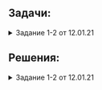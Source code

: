 ## Задачи:

 <details><summary>  Задание 1-2 от 12.01.21 </summary>
  
  0. установить вторую ВМ с доступом только до первой ВМ.
  Все команды выполняются от имени созданного во время инсталляции пользователя (не root).
  
  1. Внутри директории /usr/share/man (хранилище встроенной документации) находятся каталоги, разбитые по секциям разделов помощи (man1, man2, man3) и по языкам (es, fr, ru).
Используя команду ls, необходимо вывести на экран все файлы, которые расположены в секционных директориях ы и содержат слово "config" в имени. Одним вызовом ls найти все файлы, содержащие слово "system" в каталогах /usr/share/man/man1 и /usr/share/man/man7
  
  2. Самостоятельно изучить команду find, предназначенную для поиска файлов/папок по заданным условиям (man find, find --help).
Найти в директории /usr/share/man все файлы, которые содержат слово "help" в имени, найти там же все файлы, имя которых начинается на "conf".
Какие действия мы можем выполнить с файлами, найденными командой find (не запуская других команд)? Приведите любой пример с комментарием.
  
  3. При помощи команд head и tail, выведите последние 2 строки файла /etc/fstab и первые 7 строк файла /etc/yum.conf
Что произойдёт, если мы запросим больше строк, чем есть в файле? Попробуйте выполнить это на примере, используя команду wc (word cound) для подсчёта количества строк в файле.
  
  4. Создайте в домашней директории файлы file_name1.md, file_name2.md и file_name3.md. Используя {}, переименуйте:
file_name1.md в file_name1.textdoc
file_name2.md в file_name2
file_name3.md в file_name3.md.latest
file_name1.textdoc в file_name1.txt
  
  5. Перейдите в директорию /mnt. Напишите как можно больше различных вариантов команды cd, с помощью которых вы можете вернуться обратно в домашнюю директорию вашего пользователя. Различные относительные пути также считаются разными вариантами.
  
  6. Создайте одной командой в домашней директории 3 папки new, in-process, processed. При этом in-process должна содержать в себе еще 3 папки tread0, tread1, tread2.
Далее создайте 100 файлов формата data[[:digit:]][[:digit:]] в папке new
Скопируйте 34 файла в tread0 и по 33 в tread1 и tread2 соответственно. Выведете содержимое каталога in-process одной командой
После этого переместите все файлы из каталогов tread в processed одной командой. Выведете содержимое каталога in-process и processed опять же одной командой
Сравните количество файлов в каталогах new и processed при помощи изученных ранее команд, если они равны удалите файлы из new
** Сравнение количества и удаление сделано при помощи условия

  7. Получить разворачивание фигурных скобок для выражения. Согласно стандартному поведению bash, стандартного для CentOS 7, скобки в приведённом ниже выражении развёрнуты не будут. Необходимо найти способ получить ожидаемый вывод.
a=1; b=3
echo file{$a..$b}
Необходимо предоставить модицицированную команду, результатом которой является следующий вывод: 
file1 file2 file3

</details>

## Решения:
 
 <details><summary> Задание 1-2 от 12.01.21 </summary>

 
 
 <details><summary> # 0.  </summary>
 
 
 
  Для начала создадим 2 виртуальные машины используя vitrualbox gui, в моем случае это Centos1 и Centos2 . 
  Имена пользователей аналогичны.
  
  В настройках виртуальных машин в virtualbox:
  
  У Centos1 установим 2 адаптера сети (bridge и internal network) - эта машина будет иметь доступ куда угодно, зададим второму адаптеру (internal network) имя сети "lan".
 
 Для второй машины будем использовать только 1 адаптер (internal network) ,аналогично 1ой , зададим имя сети "lan".

  После загрузки виртуальных машин зайдем на них , указав логин и пароль от соответствующей машины.
  Убедимся что наши сетевые интерфейсы доступны, выполним команду: 
  
  `ip a` .
  
  Следующий пункт. На каждой машине для интерфейса (internal network) отключим DHCP, настроим статический ip, укажем DNS, маску подсети , шлюз по-умолчанию.
  
  Для этого перейдем в директорию :
  
  `cd /etc/sysconfig/network-scripts`  
  
  С помощью редактора Vi отредактируем файл нужного нам интерфейса (в моем случае это enp0s3 и enp0s8):
  
  centos1:
  
  `sudo vi  ifcfg-enp0s3` .
  
  centos2:
  
  `sudo vi  ifcfg-enp0s8` .
  
  Редактируем строки: 

    BOOTPROTO	с dhcp на none
    DNS1	указажем dns сервер
    IPADDR0	настроим статический ip адрес
    PREFIX0	указажем маску подсети
    GATEWAY0 настроим шлюз по-умолчанию
  
  В итоге получим примерно такой вид файлов.
  
  Centos1:
  
   ![alt][logo]

[logo]:  https://github.com/outragee/epam-learning/blob/main/pics/centos1_networksetup.png "centos1"


  Centos2:
  
   ![centos2][logo2]
   
[logo2]: https://github.com/outragee/epam-learning/blob/main/pics/centos2_networksetups.png "centos2"


  Перезапустим службу сети на каждой из машин выполнив команду:

  `sudo systemctl restart network` .
  
  Теперь проверим что сетевые протоколы изменили свои настройки , а заодно попробуем попинговать одну машину на другую и попробуем кинуть ssh.
  Выполним следующие команды:
  
  `ip a` #проверим статус сетевых интерфейсов. 
  
  `ping 192.168.100.13`#Из centos2  или `ping 192.168.100.14` #из Centos1.
  
  `ssh 192.168.100.13` #для centos2 .14 ,соответственно.
  
  
  Вывод терминалов:
  
  centos2:
  
  ![out2][logo3]

[logo3]: https://github.com/outragee/epam-learning/blob/main/pics/centos2_allnetworks%2Bping.png "centos2"

  centos1:
  
  ![out3][logo4]

[logo4]: https://github.com/outragee/epam-learning/blob/main/pics/centos1_allnetworks%2Bping.png "centos1"

</details>



<details><summary> # 1.  </summary>

Для того ,чтобы найти все файлы содержащие "config" в имени ,в директории /usr/share/man ,включая поддиректории выполним команду ls ,совместно с пайплайном и командой grep. 

`ls /usr/share/man -a -R | grep config`

Где ls  - list директории, -а  - показать все файлы и директории,включаяя скрытые , -R -рекурсивно (все вложения) , | - пайплайн (конвеер ,передаст вывод комманды ls команде grep ) , grep -утилита коммандной строки,с помощью которой мы будем искать необходимые нам данные.

Вывод терминала:

 ![out4][logo5]

[logo5]: https://github.com/outragee/epam-learning/blob/main/pics/1lsconfig.png "ls+grep"  


Теперь мы одним вызовом ls найдем все файлы, содержащие слово "system" в каталогах /usr/share/man/man1 и /usr/share/man/man7
Для этого мы перечислим директории , лист которых будем производить и по аналогии выше - выполним grep слова system.

Вывод терминала:

![out5][logo6]

[logo6]: https://github.com/outragee/epam-learning/blob/main/pics/1systemgrep.png "ls++grep"  


</details>

<details><summary> # 2.  </summary>
 
Найдем в директории /usr/share/man все файлы, которые содержат слово "help" в имени,для этого используем команду:


`find /usr/share/man -iname "*help*"`


Найдем там же все файлы, имя которых начинается на "conf". Выполнив:


`find /usr/share/man -iname "conf*"`


Какие действия мы можем выполнить с файлами, найденными командой find (не запуская других команд)? Приведите любой пример с комментарием.
 
 
 
![out6][logo7]

[logo7]:  https://github.com/outragee/epam-learning/blob/main/pics/find.png "find"
 
Команда find очень обширна, кроме того ,можно использовать ее в связке с командой grep , что расширит и утончит поиск. Также ,для работы с найденными файлами мы можем использовать опцию -exec к примеру найдем как и выше вайлы ,где есть слово help и скопируем эти файлы в /home/centos1/test/ добавив им расширение .done :

`find . /usr/share/man -name '*help*' \-execdir cp {} /home/centos1/test/{}.done \;`

Вывод:

![out7][logo8]

[logo8]:  https://github.com/outragee/epam-learning/blob/main/pics/find-exec.png "find + exec"

По сути ,опция exec предоставляет очень обширные возможности для работы с файлами. Такие как- удаление,перемещение,изменение прав, использование bash - скрипта и другое.

 </details>

 <details><summary>  # 3. </summary>
 
  head и tail представлены 1ой командой,чтобы не делать 2 скрина.

![out8][logo9]

[logo9]: https://github.com/outragee/epam-learning/blob/main/pics/head%26tail.png "head&tail"


Если мы запросим больше строк,чем имеет файл,то head выдаст все те,что имеются и прекратит работу.

![out9][logo10]

[logo10]: https://github.com/outragee/epam-learning/blob/main/pics/wc%2Bheadmore.png "head more than file have"

  </details>
 
  <details><summary>  # 4. </summary>
 
![out10][logo11]

[logo11]: https://github.com/outragee/epam-learning/blob/main/pics/touchfiles.png "touch 1..3"

переименовывать файлы будем командой mv , хотя можно установить и rename :

    :~/test$ mv file_name1.md file_name1.textdoc
    :~/test$ mv file_name2.md file_name2
    :~/test$ mv file_name3.md  file_name3.md.latest
    :~/test$ mv file_name1.textdoc file_name1.txt

  </details>
 
 
  <details><summary>  # 5. </summary>
 
![out11][logo12]

[logo12]: https://github.com/outragee/epam-learning/blob/main/pics/cd.png "cd"

  </details>


  <details><summary>  # 6. </summary>
 
 Создаем директории, заодно перейдем в директорию new:
 
 `mkdir -p /home/outragee/epam-learning/{new,processed} /home/outragee/epam-learning/in-process/{tread0,tread1,tread2} && cd /home/outragee/epam-learning/new/`
 
 
 Создадим 100 файлов в директории, поскольку директория new/ текущая то:
 
 
 `touch /home/outragee/epam-learning/new/data{00..99}`
 
 
 Скопируем файлы в директории tread{0..2}/ :
 
 `cp /home/outragee/epam-learning/new/data{00..33} /home/outragee/epam-learning/in-process/tread0 & cp data{34..67} /home/outragee/epam-learning/in-process/tread1 & cp data{68..99} /home/outragee/epam-learning/in-process/tread2`

 
 Выведем содержимое каталога in-process:
 
 `ls -R /home/outragee/epam-learning/in-process/`
 
 
 Переместим файлы :
 
 
 `mv /home/outragee/epam-learning/in-process/tread{0..2}/* /home/outragee/epam-learning/processed/`
 
 
 Выведем содержимое каталога in-process и processed одной командой:
 
 
 `ls -a -R /home/outragee/epam-learning/in-process/ /home/outragee/epam-learning/processed/`
 
 
 Сравним количество файлов в каталогах new и processed , если они равны удалим файлы из new . Сравнение количества и удаление сделано при помощи условия того, что команда diff -q вернет нам 0 :
 
    if [ "$DIFF -q new/ processed/" != "0" ] ; then rm -r /home/outragee/epam-learning/new/* ; fi



![out13][logo14]

[logo14]: https://github.com/outragee/epam-learning/blob/main/pics/6full.png "full"

</details>

<details><summary>  # 7. </summary>


Для выполнения этого задания будем использовать цикл for в связке с коммандой seq (seq - это генератор чисел) .
Зададим переменные а=1 , b=3 , x=file . используем структуру цикла для каждой итерации генератора seq (который ограничен у нас переменными a=1 и b=3 эхо будет выводить в одной строке значение переменной x(file) и число, генерируемое seq . -n укажет echo вывод в одну строку. :


    a=1; b=3 ; x="file" ; for i in `seq  $a  $b `; do  echo -n  "$x $i "; done
    

![out12][logo13]

[logo13]: https://github.com/outragee/epam-learning/blob/main/pics/generation%20and%20for%20cycle.png "cycle_generation"


 </details>
 
 
 </details>
